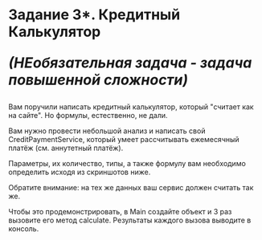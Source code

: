 # Задание 3*. Кредитный Калькулятор <p>*(НЕобязательная задача - задача повышенной сложности)*
<p>Вам поручили написать кредитный калькулятор, который "считает как на сайте". Но формулы, естественно, не дали.

<p>Вам нужно провести небольшой анализ и написать свой CreditPaymentService, который умеет рассчитывать ежемесячный платёж (см. аннутетный платёж).

<p>Параметры, их количество, типы, а также формулу вам необходимо определить исходя из скриншотов ниже.

<p>Обратите внимание: на тех же данных ваш сервис должен считать так же.

<p>Чтобы это продемонстрировать, в Main создайте объект и 3 раз вызовите его метод calculate. Результаты каждого вызова выводите в консоль.